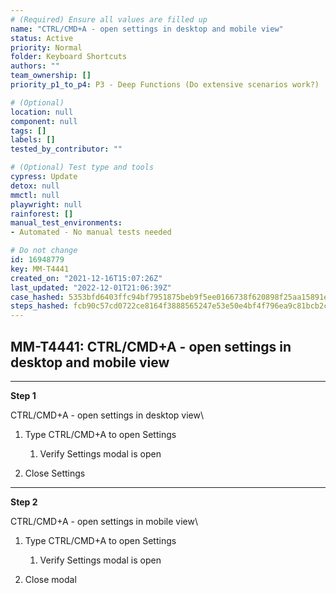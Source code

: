 ```yaml
---
# (Required) Ensure all values are filled up
name: "CTRL/CMD+A - open settings in desktop and mobile view"
status: Active
priority: Normal
folder: Keyboard Shortcuts
authors: ""
team_ownership: []
priority_p1_to_p4: P3 - Deep Functions (Do extensive scenarios work?)

# (Optional)
location: null
component: null
tags: []
labels: []
tested_by_contributor: ""

# (Optional) Test type and tools
cypress: Update
detox: null
mmctl: null
playwright: null
rainforest: []
manual_test_environments: 
- Automated - No manual tests needed

# Do not change
id: 16948779
key: MM-T4441
created_on: "2021-12-16T15:07:26Z"
last_updated: "2022-12-01T21:06:39Z"
case_hashed: 5353bfd6403ffc94bf7951875beb9f5ee0166738f620898f25aa15891e652416ee7a46605a5a79464e2a0f1b2a253878
steps_hashed: fcb90c57cd0722ce8164f3888565247e53e50e4bf4f796ea9c81bcb2ce2745a2951284718ce780cfc9fd4e8c6c2ff522
---
```


<!-- (Auto-generated) Based on frontmatter's "key" and "name" -->

## MM-T4441: CTRL/CMD+A - open settings in desktop and mobile view

---

**Step 1**

CTRL/CMD+A - open settings in desktop view\\

1. Type CTRL/CMD+A to open Settings

   1. Verify Settings modal is open

2. Close Settings

---

**Step 2**

CTRL/CMD+A - open settings in mobile view\\

1. Type CTRL/CMD+A to open Settings

   1. Verify Settings modal is open

2. Close modal

